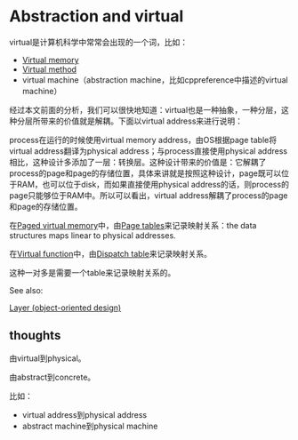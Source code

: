# Abstraction and virtual

virtual是计算机科学中常常会出现的一个词，比如：

- [Virtual memory](https://en.wikipedia.org/wiki/Virtual_memory)
- [Virtual method](https://en.wikipedia.org/wiki/Virtual_function)
- virtual machine（abstraction machine，比如cppreference中描述的virtual machine）

经过本文前面的分析，我们可以很快地知道：virtual也是一种抽象，一种分层，这种分层所带来的价值就是解耦。下面以virtual address来进行说明：

process在运行的时候使用virtual memory address，由OS根据page table将virtual address翻译为physical address；与process直接使用physical address相比，这种设计多添加了一层：转换层。这种设计带来的价值是：它解耦了process的page和page的存储位置，具体来讲就是按照这种设计，page既可以位于RAM，也可以位于disk，而如果直接使用physical address的话，则process的page只能够位于RAM中。所以可以看出，virtual address解耦了process的page和page的存储位置。

在[Paged virtual memory](https://en.wikipedia.org/wiki/Virtual_memory#Paged_virtual_memory)中，由[Page tables](https://en.wikipedia.org/wiki/Page_table)来记录映射关系：the data structures maps linear to physical addresses.

在[Virtual function](https://en.wikipedia.org/wiki/Virtual_function)中，由[Dispatch table](https://en.wikipedia.org/wiki/Dispatch_table)来记录映射关系。

这种一对多是需要一个table来记录映射关系的。



See also:

[Layer (object-oriented design)](https://en.wikipedia.org/wiki/Layer_(object-oriented_design))



## thoughts

由virtual到physical。

由abstract到concrete。

比如：

- virtual address到physical address
- abstract machine到physical machine